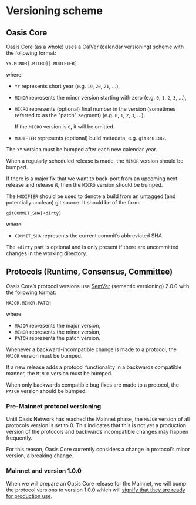 # Versioning scheme

## Oasis Core

Oasis Core (as a whole) uses a [CalVer] (calendar versioning) scheme with the
following format:

```text
YY.MINOR[.MICRO][-MODIFIER]
```

where:

- `YY` represents short year (e.g. `19`, `20`, `21`, ...),
- `MINOR` represents the minor version starting with zero (e.g. `0`, `1`, `2`,
  `3`, ...),
- `MICRO` represents (optional) final number in the version (sometimes referred
  to as the "patch" segment) (e.g. `0`, `1`, `2`, `3`, ...).

  If the `MICRO` version is `0`, it will be omitted.

- `MODIFIER` represents (optional) build metadata, e.g. `git8c01382`.

The `YY` version must be bumped after each new calendar year.

When a regularly scheduled release is made, the `MINOR` version should be
bumped.

If there is a major fix that we want to back-port from an upcoming next release
and release it, then the `MICRO` version should be bumped.

The `MODIFIER` should be used to denote a build from an untagged (and
potentially unclean) git source. It should be of the form:

```text
gitCOMMIT_SHA[+dirty]
```

where:

- `COMMIT_SHA` represents the current commit’s abbreviated SHA.

The `+dirty` part is optional and is only present if there are uncommitted
changes in the working directory.

## Protocols (Runtime, Consensus, Committee)

Oasis Core’s protocol versions use [SemVer] (semantic versioning) 2.0.0 with the
following format:

```text
MAJOR.MINOR.PATCH
```

where:

- `MAJOR` represents the major version,
- `MINOR` represents the minor version,
- `PATCH` represents the patch version.

Whenever a backward-incompatible change is made to a protocol, the `MAJOR`
version must be bumped.

If a new release adds a protocol functionality in a backwards compatible manner,
the `MINOR` version must be bumped.

When only backwards compatible bug fixes are made to a protocol, the `PATCH`
version should be bumped.

### Pre-Mainnet protocol versioning

Until Oasis Network has reached the Mainnet phase, the `MAJOR` version of all
protocols version is set to 0. This indicates that this is not yet a production
version of the protocols and backwards incompatible changes may happen
frequently.

For this reason, Oasis Core currently considers a change in protocol’s minor
version, a breaking change.

### Mainnet and version 1.0.0

When we will prepare an Oasis Core release for the Mainnet, we will bump the
protocol versions to version 1.0.0 which will [signify that they are ready for
production use](https://semver.org/#how-do-i-know-when-to-release-100).

[CalVer]: http://calver.org
[SemVer]: https://semver.org/
